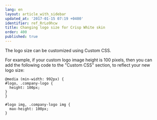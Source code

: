 ```yaml
---
lang: en
layout: article_with_sidebar
updated_at: '2017-01-15 07:19 +0400'
identifier: ref_RrLo9hcw
title: Changing logo size for Crisp White skin
order: 400
published: true
---
```

The logo size can be customized using Custom CSS.

For example, if your custom logo image height is 100 pixels, then you can add the following code to the "Custom CSS" section, to reflect your new logo size:

```
@media (min-width: 992px) {
#logo, .company-logo {
  height: 100px;
}
}

#logo img, .company-logo img {
  max-height: 100px;
}
```